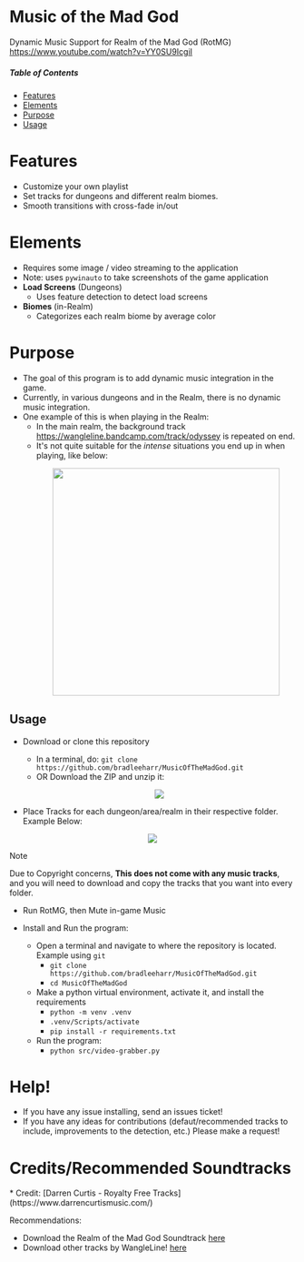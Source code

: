 # Music of the Mad God
Dynamic Music Support for Realm of the Mad God (RotMG)
https://www.youtube.com/watch?v=YY0SU9IcgiI

##### Table of Contents  
* [Features](#Features)  
* [Elements](#Elements)
* [Purpose](#Purpose)  
* [Usage](#Usage)


<a name="Features"/>
<h1> Features </h1> 
 
* Customize your own playlist
* Set tracks for dungeons and different realm biomes.
* Smooth transitions with cross-fade in/out



<a name="Elements"/>
<h1> Elements </h1>

* Requires some image / video streaming to the application
* Note: uses `pywinauto` to take screenshots of the game application
* **Load Screens** (Dungeons)
  * Uses feature detection to detect load screens
* **Biomes** (in-Realm)
  * Categorizes each realm biome by average color


    
<a name="Purpose"/>
<h1> Purpose </h1> 


* The goal of this program is to add dynamic music integration in the game. 
* Currently, in various dungeons and in the Realm, there is no dynamic music integration.
* One example of this is when playing in the Realm:
  * In the main realm, the background track <a href="https://wangleline.bandcamp.com/track/odyssey" target="_blank">https://wangleline.bandcamp.com/track/odyssey</a> is repeated on end.
  * It's not quite suitable for the _intense_ situations you end up in when playing, like below:
    <p align="center"> <img src="https://github.com/user-attachments/assets/f7cc3a36-04ed-46bb-b05a-2450d89c986f" style="width:400px; max-width: 400px;"> </p>


<a name="Usage"/>
<h2>Usage</h2>

* Download or clone this repository
  * In a terminal, do: `git clone https://github.com/bradleeharr/MusicOfTheMadGod.git`
  * OR Download the ZIP and unzip it:
   <p align="center"> <img src="https://github.com/user-attachments/assets/191ca84c-35f6-47ce-803f-b9e41538001d"> </p>

* Place Tracks for each dungeon/area/realm in their respective folder. Example Below: 
 <p align="center"><img src="https://github.com/user-attachments/assets/29c0fd3d-c44d-4452-993a-64a48027af87"></p>
 
> [!NOTE]  
> Due to Copyright concerns, **This does not come with any music tracks**, and you will need to download and copy the tracks that you want into every folder.

* Run RotMG, then Mute in-game Music

* Install and Run the program:
   * Open a terminal and navigate to where the repository is located. Example using `git`
     * `git clone https://github.com/bradleeharr/MusicOfTheMadGod.git`
     * `cd MusicOfTheMadGod`
  * Make a python virtual environment, activate it, and install the requirements
     * `python -m venv .venv`
     * `.venv/Scripts/activate`
     * `pip install -r requirements.txt`
  * Run the program:
     * `python src/video-grabber.py`


<h1> Help! </h1>

* If you have any issue installing, send an issues ticket!
* If you have any ideas for contributions (defaut/recommended tracks to include, improvements to the detection, etc.) Please make a request!

<h1>Credits/Recommended Soundtracks</h1>
* Credit: [Darren Curtis - Royalty Free Tracks](https://www.darrencurtismusic.com/)

Recommendations:
 * Download the Realm of the Mad God Soundtrack [here](https://wangleline.bandcamp.com/album/realm-of-the-mad-god-exalt-ost-vol-1)
 * Download other tracks by WangleLine! [here](https://wangleline.bandcamp.com/)


